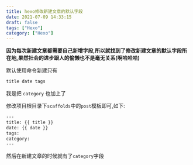 ```yaml
---
title: hexo修改新建文章的默认字段
date: 2021-07-09 14:33:15
draft: false
tags: ["Hexo"]
category: ["Hexo"]
---
```


**因为每次新建文章都需要自己新增字段,所以就找到了修改新建文章的默认字段所在地,果然社会的进步跟人的偷懒也不是毫无关系(啊哈哈哈)**


默认使用命令新建只有
```bash
title date tags
```

我是把 ```category``` 也加上了 

修改项目根目录下```scaffolds```中的```post```模板即可,如下:

```bash
---
title: {{ title }}
date: {{ date }}
tags: 
category: 
---
```

然后在新建文章的时候就有了```category```字段